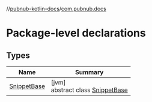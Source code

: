 //[pubnub-kotlin-docs](../../index.md)/[com.pubnub.docs](index.md)

# Package-level declarations

## Types

| Name | Summary |
|---|---|
| [SnippetBase](-snippet-base/index.md) | [jvm]<br>abstract class [SnippetBase](-snippet-base/index.md) |
